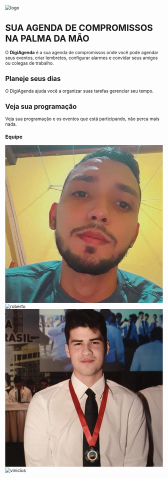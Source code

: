 ![logo](assets/logo.png)

# SUA AGENDA DE COMPROMISSOS NA PALMA DA MÃO

O **DigiAgenda** é a sua agenda de compromissos onde você pode agendar seus eventos, criar lembretes, configurar alarmes e convidar seus amigos ou colegas de trabalho.

## Planeje seus dias

O DigiAgenda ajuda você a organizar suas tarefas gerenciar seu tempo.

## Veja sua programação
Veja sua programação e os eventos que está participando, não perca mais nada.

### Equipe

![gabriel](assets/img/equipe/gabriel.jpeg) ![roberto](assets/img/equipe/roberto.jpeg) ![victor](assets/img/equipe/victor.jpeg) ![vinicius](assets/img/equipe/vinicius.jpeg)
